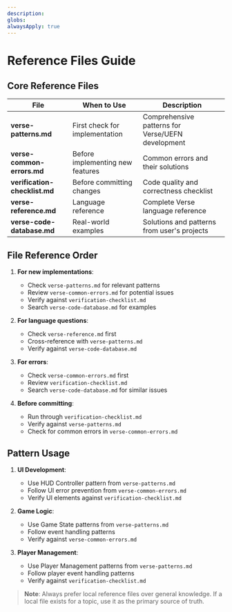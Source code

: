 ```yaml
---
description: 
globs: 
alwaysApply: true
---
```

# Reference Files Guide

## Core Reference Files

| File | When to Use | Description |
|------|-------------|-------------|
| **verse-patterns.md** | First check for implementation | Comprehensive patterns for Verse/UEFN development |
| **verse-common-errors.md** | Before implementing new features | Common errors and their solutions |
| **verification-checklist.md** | Before committing changes | Code quality and correctness checklist |
| **verse-reference.md** | Language reference | Complete Verse language reference |
| **verse-code-database.md** | Real-world examples | Solutions and patterns from user's projects |

## File Reference Order

1. **For new implementations**:
   - Check `verse-patterns.md` for relevant patterns
   - Review `verse-common-errors.md` for potential issues
   - Verify against `verification-checklist.md`
   - Search `verse-code-database.md` for examples

2. **For language questions**:
   - Check `verse-reference.md` first
   - Cross-reference with `verse-patterns.md`
   - Verify against `verse-code-database.md`

3. **For errors**:
   - Check `verse-common-errors.md` first
   - Review `verification-checklist.md`
   - Search `verse-code-database.md` for similar issues

4. **Before committing**:
   - Run through `verification-checklist.md`
   - Verify against `verse-patterns.md`
   - Check for common errors in `verse-common-errors.md`

## Pattern Usage

1. **UI Development**:
   - Use HUD Controller pattern from `verse-patterns.md`
   - Follow UI error prevention from `verse-common-errors.md`
   - Verify UI elements against `verification-checklist.md`

2. **Game Logic**:
   - Use Game State patterns from `verse-patterns.md`
   - Follow event handling patterns
   - Verify against `verse-common-errors.md`

3. **Player Management**:
   - Use Player Management patterns from `verse-patterns.md`
   - Follow player event handling patterns
   - Verify against `verification-checklist.md`

> **Note**: Always prefer local reference files over general knowledge. If a local file exists for a topic, use it as the primary source of truth.
